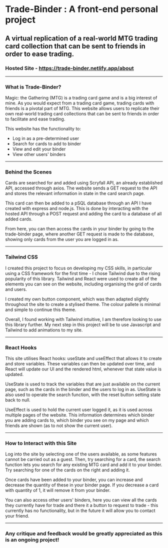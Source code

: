 # Trade-Binder : A front-end personal project

## A virtual replication of a real-world MTG trading card collection that can be sent to friends in order to ease trading.

### Hosted Site - https://trade-binder.netlify.app/about

---

### What is Trade-Binder?

Magic: the Gathering (MTG) is a trading card game and is a big interest of mine. As you would expect from a trading card game, trading cards with friends is a pivotal part of MTG. This website allows users to replicate their own real-world trading card collections that can be sent to friends in order to facilitate and ease trading.

This website has the functionality to:

* Log in as a pre-determined user
* Search for cards to add to binder
* View and edit your binder
* View other users' binders

---

### Behind the Scenes

Cards are searched for and added using Scryfall API, an already established API, accessed through axios. The website sends a GET request to the API and stores the relevant information in state in the card search page.

This card can then be added to a pSQL database through an API I have created with express and node.js. This is done by interacting with the hosted API through a POST request and adding the card to a database of all added cards.

From here, you can then access the cards in your binder by going to the trade-binder page, where another GET request is made to the database, showing only cards from the user you are logged in as.

---

### Tailwind CSS

I created this project to focus on developing my CSS skills, in particular using a CSS framework for the first time - I chose Tailwind due to the rising popularity of this library. Tailwind and React were used to create all of the elements you can see on the website, including organising the grid of cards and users.

I created my own button component, which was then adapted slightly throughout the site to create a stylised theme. The colour pallete is minimal and simple to continue this theme.

Overall, I found working with Tailwind intuitive, I am therefore looking to use this library further. My next step in this project will be to use Javascript and Tailwind to add animations to my site.

--- 

### React Hooks

This site utilises React hooks: useState and useEffect that allows it to create and store variables. These variables can then be updated over time, and React will update our UI and the rendered html, whenever that state value is updated.

UseState is used to track the variables that are just available on the current page, such as the cards in the binder and the users to log in as. UseState is also used to operate the search function, with the reset button setting state back to null.

UseEffect is used to hold the current user logged it, as it is used across multiple pages of the website. This information determines which binder you are adding cards to, which binder you see on my page and which friends are shown (as to not show the current user).

---

### How to Interact with this Site

Log into the site by selecting one of the users available, as some features cannot be carried out as a guest. Then, try searching for a card, the search function lets you search for any existing MTG card and add it to your binder. Try searching for one of the cards on the right and adding it.

Once cards have been added to your binder, you can increase and decrease the quantity of these in your binder page. If you decrease a card with quantity of 1, it will remove it from your binder.

You can also access other users' binders, here you can view all the cards they currently have for trade and there it a button to request to trade - this currently has no functionality, but in the future it will allow you to contact your friend.

---

### Any critique and feedback would be greatly appreciated as this is an ongoing project!
